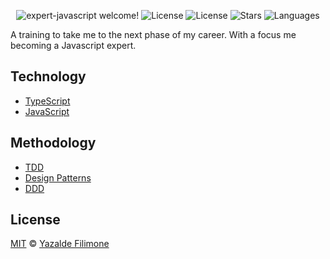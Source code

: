  <p align="center">
  <img src="https://img.shields.io/static/v1?label=Expert JavaScript&message=Welcome&color=FFFFFF&labelColor=110C2F" alt="expert-javascript welcome!" />
  <img alt="License" src="https://img.shields.io/static/v1?label=version&message=1.0&color=FFFFFF&labelColor=110C2F">
  <img alt="License" src="https://img.shields.io/static/v1?label=license&message=MIT&color=FFFFFF&labelColor=110C2F">
  <img alt="Stars" src="https://img.shields.io/github/stars/yazaldefilimonepinto/expert-javascript?color=FFFFFF&labelColor=110C2F">
  <img alt="Languages" src="https://img.shields.io/github/languages/count/yazaldefilimonepinto/expert-javascript?color=FFFFFF&labelColor=110C2F">
</p>

A training to take me to the next phase of my career. With a focus me becoming a Javascript expert.

## Technology
- [TypeScript](https://nextjs.org/)
- [JavaScript](https://nextjs.org/)

## Methodology
- [TDD](https://blog.cleancoder.com/uncle-bob/2012/08/13/the-clean-architecture.html)
- [Design Patterns](https://refactoring.guru/design-patterns)
- [DDD](https://martinfowler.com/bliki/DomainDrivenDesign.html)

<a id="license"></a>

## License

[MIT](https://github.com/yazaldefilimonepinto/expert-javascript/blob/main/LICENSE) © [Yazalde Filimone](https://www.linkedin.com/in/yazalde-filimone/)
